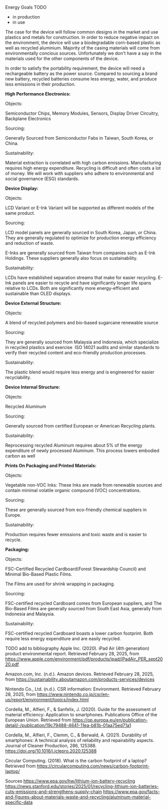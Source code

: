 Energy Goals TODO
- in production
- in use

The case for the device will follow common designs in the market and use plastics and metals for construction.
In order to reduce negative impact on the environment, the device will use a biodegradable corn-based plastic as well as recycled aluminium.
Majority of the casing materials will come from environmentally concious sources. 
Unfortunately we don't have a say in the materials used for the other components of the device.

In order to satisfy the portability requirement, the device will need a rechargeable battery as the power source.
Compared to sourcing a brand new battery, recycled batteries consume less energy, water, and produce less emissions in their production. 

**High Performance Electronics:**

Objects:  

Semiconductor Chips, Memory Modules, Sensors, Display Driver Circuitry, Backplane Electronics

Sourcing:

Generally Sourced from Semiconductor Fabs in Taiwan, South Korea, or China.

Sustainability:

Material extraction is correlated with high carbon emissions. Manufacturing requires high energy expenditure. Recycling is difficult and often costs a lot of money. We will work with suppliers who adhere to environmental and social governance (ESG) standards.

**Device Display:**

Objects:

LCD Variant or E-Ink Variant will be supported as different models of the same product.

Sourcing:

LCD model panels are generally sourced in South Korea, Japan, or China. They are generally regulated to optimize for production energy efficiency and reduction of waste. 

E-Inks are generally sourced from Taiwan from companies such as E-Ink Holdings. These suppliers generally also focus on sustainability. 

Sustainability:

LCDs have established separation streams that make for easier recycling. E-Ink panels are easier to recycle and have significantly longer life spans relative to LCDs. Both are significantly more energy-efficient and sustainable than OLED displays.

**Device External Structure:**

Objects:

A blend of recycled polymers and bio-based sugarcane renewable source

Sourcing:

They are generally sourced from Malaysia and Indonesia, which specialize in recycled plastics and exercise  ISO 14021 audits and similar standards to verify their recycled content and eco-friendly production processes.

Sustainability:

The plastic blend would require less energy and is engineered for easier recyclability.

**Device Internal Structure:**

Objects:

Recycled Aluminum

Sourcing:

Generally sourced from certified European or American Recycling plants.

Sustainability:

Reprocessing recycled Aluminum requires about 5% of the energy expenditure of newly processed Aluminum. This process lowers embodied carbon as well

**Prints On Packaging and Printed Materials:** 

Objects:

Vegetable non-VOC Inks: These Inks are made from renewable sources and contain minimal volatile organic compound (VOC) concentrations.

Sourcing:

These are generally sourced from eco-friendly chemical suppliers in Europe. 

Sustainability:

Production requires fewer emissions and toxic waste and is easier to recycle. 



**Packaging:**

Objects:

FSC-Certified Recycled Cardboard(Forest Stewardship Council) and Minimal Bio-Based Plastic Films.

The Films are used for shrink wrapping in packaging.

Sourcing:

FSC-certified recycled Cardboard comes from European suppliers, and The Bio-Based Films are generally sourced from South East Asia, generally from Indonesia and Malaysia. 


Sustainability:

FSC-certified recycled Cardboard boasts a lower carbon footprint. Both require less energy expenditure and are easily recycled. 

TODO add to bibliography
Apple Inc. (2020). iPad Air (4th generation) product environmental report. Retrieved February 28, 2025, from https://www.apple.com/environment/pdf/products/ipad/iPadAir_PER_sept2020.pdf

Amazon.com, Inc. (n.d.). Amazon devices. Retrieved February 28, 2025, from https://sustainability.aboutamazon.com/products-services/devices

Nintendo Co., Ltd. (n.d.). CSR information: Environment. Retrieved February 28, 2025, from https://www.nintendo.co.jp/csr/en-us/report/environment/topics/index.html

Cordella, M., Alfieri, F., & Sanfelix, J. (2020). Guide for the assessment of material efficiency: Application to smartphones. Publications Office of the European Union. Retrieved from https://op.europa.eu/en/publication-detail/-/publication/19c79488-4641-11ea-b81b-01aa75ed71a1

Cordella, M., Alfieri, F., Clemm, C., & Berwald, A. (2021). Durability of smartphones: A technical analysis of reliability and repairability aspects. Journal of Cleaner Production, 286, 125388. https://doi.org/10.1016/j.jclepro.2020.125388

Circular Computing. (2018). What is the carbon footprint of a laptop? Retrieved from https://circularcomputing.com/news/carbon-footprint-laptop/

Sources
https://www.epa.gov/hw/lithium-ion-battery-recycling
https://news.stanford.edu/stories/2025/01/recycling-lithium-ion-batteries-cuts-emissions-and-strengthens-supply-chain
https://www.epa.gov/facts-and-figures-about-materials-waste-and-recycling/aluminum-material-specific-data
